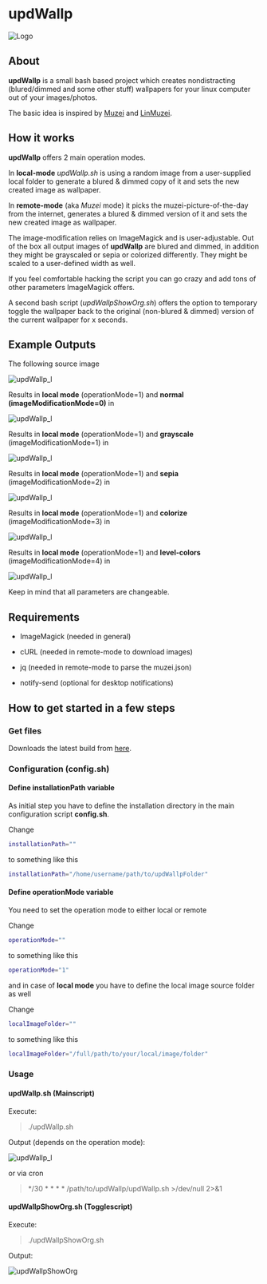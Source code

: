 # updWallp

![Logo](https://raw.githubusercontent.com/yafp/updWallp/master/img/appIcon_128px.png)


## About
**updWallp** is a small bash based project which creates nondistracting (blured/dimmed and some other stuff) wallpapers for your linux computer out of your images/photos.

The basic idea is inspired by [Muzei](https://github.com/romannurik/muzei/) and [LinMuzei](https://github.com/aepirli/linmuzei).



## How it works

**updWallp** offers 2 main operation modes.

In **local-mode** *updWallp.sh* is using a random image from a user-supplied local folder to generate a blured & dimmed copy of it and sets the new created image as wallpaper.

In **remote-mode** (aka *Muzei* mode) it picks the muzei-picture-of-the-day from the internet, generates a blured & dimmed version of it and sets the new created image as wallpaper.

The image-modification relies on ImageMagick and is user-adjustable.
Out of the box all output images of **updWallp** are blured and dimmed, in addition they might be grayscaled or sepia or colorized differently. They might be scaled to a user-defined width as well.

If you feel comfortable hacking the script you can go crazy and add tons of other parameters ImageMagick offers.

A second bash script (*updWallpShowOrg.sh*) offers the option to temporary toggle the wallpaper back to the original (non-blured & dimmed) version of the current wallpaper for x seconds.


## Example Outputs
The following source image

![updWallp_l](https://raw.githubusercontent.com/yafp/updWallp/master/doc/ss_exampleBase.png)

Results in **local mode** (operationMode=1) and **normal (imageModificationMode=0)** in

![updWallp_l](https://raw.githubusercontent.com/yafp/updWallp/master/doc/ss_exampleOutputMode0.png)

Results in **local mode** (operationMode=1) and **grayscale** (imageModificationMode=1) in

![updWallp_l](https://raw.githubusercontent.com/yafp/updWallp/master/doc/ss_exampleOutputMode1.png)

Results in **local mode** (operationMode=1) and **sepia** (imageModificationMode=2) in

![updWallp_l](https://raw.githubusercontent.com/yafp/updWallp/master/doc/ss_exampleOutputMode2.png)

Results in **local mode** (operationMode=1) and **colorize** (imageModificationMode=3) in

![updWallp_l](https://raw.githubusercontent.com/yafp/updWallp/master/doc/ss_exampleOutputMode3.png)

Results in **local mode** (operationMode=1) and **level-colors** (imageModificationMode=4) in

![updWallp_l](https://raw.githubusercontent.com/yafp/updWallp/master/doc/ss_exampleOutputMode4.png)

Keep in mind that all parameters are changeable.


## Requirements
- ImageMagick (needed in general)

- cURL (needed in remote-mode to download images)

- jq (needed in remote-mode to parse the muzei.json)

- notify-send (optional for desktop notifications)


## How to get started in a few steps
### Get files
Downloads the latest build from [here](https://github.com/yafp/updWallp/archive/master.zip).

### Configuration (config.sh)
#### Define installationPath variable
As initial step you have to define the installation directory in the main configuration script **config.sh**.

Change
```bash
installationPath=""
```

to something like this
```bash
installationPath="/home/username/path/to/updWallpFolder"
```

#### Define operationMode variable
You need to set the operation mode to either local or remote


Change
```bash
operationMode=""
```

to something like this
```bash
operationMode="1"
```

and in case of **local mode** you have to define the local image source folder as well


Change
```bash
localImageFolder=""
```

to something like this
```bash
localImageFolder="/full/path/to/your/local/image/folder"
```



### Usage
#### updWallp.sh (Mainscript)
Execute:

> ./updWallp.sh

Output (depends on the operation mode):

![updWallp_l](https://raw.githubusercontent.com/yafp/updWallp/master/doc/ss_updWallp_l.png)

or via cron
> */30 * * * * /path/to/updWallp/updWallp.sh >/dev/null 2>&1


#### updWallpShowOrg.sh (Togglescript)
Execute:

> ./updWallpShowOrg.sh

Output:

![updWallpShowOrg](https://raw.githubusercontent.com/yafp/updWallp/master/doc/ss_updWallpShowOrg.png)
